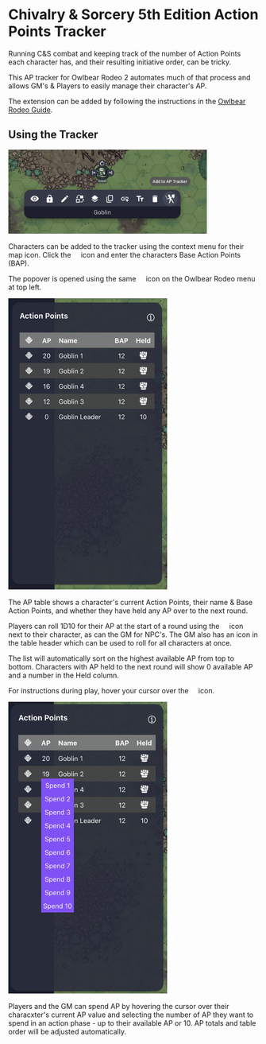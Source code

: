 # Chivalry & Sorcery 5th Edition Action Points Tracker

Running C&S combat and keeping track of the number of Action Points each character has, and their resulting initiative order, can be tricky.

This AP tracker for Owlbear Rodeo 2 automates much of that process and allows GM's & Players to easily manage their character's AP.

The extension can be added by following the instructions in the [Owlbear Rodeo Guide](https://extensions.owlbear.rodeo/guide).

## Using the Tracker

<img src="screenshot_contextmenu.png" width="400">

Characters can be added to the tracker using the context menu for their map icon. Click the <img src="public/swordman.svg" width="12"> icon and enter the characters Base Action Points (BAP).

The popover is opened using the same <img src="public/swordman.svg" width="12"> icon on the Owlbear Rodeo menu at top left.

<img src="screenshot_popover.png" width="320">

The AP table shows a character's current Action Points, their name & Base Action Points, and whether they have held any AP over to the next round.

Players can roll 1D10 for their AP at the start of a round using the <img src="public/d10.svg" width="12"> icon next to their character, as can the GM for NPC's. The GM also has an icon in the table header which can be used to roll for all characters at once.

The list will automatically sort on the highest available AP from top to bottom. Characters with AP held to the next round will show 0 available AP and a number in the Held column.

For instructions during play, hover your cursor over the <img src="public/info.svg" width="12"> icon.

<img src="screenshot_spending.png" width="320">

Players and the GM can spend AP by hovering the cursor over their characxter's current AP value and selecting the number of AP they want to spend in an action phase - up to their available AP or 10. AP totals and table order will be adjusted automatically.
